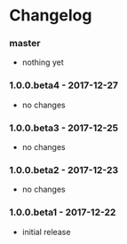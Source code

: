 # Changelog

### master

* nothing yet

### 1.0.0.beta4 - 2017-12-27

* no changes

### 1.0.0.beta3 - 2017-12-25

* no changes

### 1.0.0.beta2 - 2017-12-23

* no changes

### 1.0.0.beta1 - 2017-12-22

* initial release
